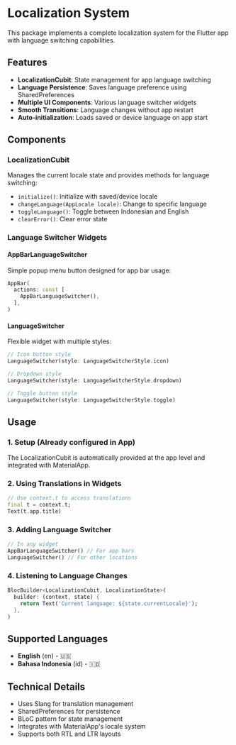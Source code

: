 # Localization System

This package implements a complete localization system for the Flutter app with language switching capabilities.

## Features

- **LocalizationCubit**: State management for app language switching
- **Language Persistence**: Saves language preference using SharedPreferences
- **Multiple UI Components**: Various language switcher widgets
- **Smooth Transitions**: Language changes without app restart
- **Auto-initialization**: Loads saved or device language on app start

## Components

### LocalizationCubit
Manages the current locale state and provides methods for language switching:
- `initialize()`: Initialize with saved/device locale
- `changeLanguage(AppLocale locale)`: Change to specific language
- `toggleLanguage()`: Toggle between Indonesian and English
- `clearError()`: Clear error state

### Language Switcher Widgets

#### AppBarLanguageSwitcher
Simple popup menu button designed for app bar usage:
```dart
AppBar(
  actions: const [
    AppBarLanguageSwitcher(),
  ],
)
```

#### LanguageSwitcher
Flexible widget with multiple styles:
```dart
// Icon button style
LanguageSwitcher(style: LanguageSwitcherStyle.icon)

// Dropdown style
LanguageSwitcher(style: LanguageSwitcherStyle.dropdown)

// Toggle button style
LanguageSwitcher(style: LanguageSwitcherStyle.toggle)
```

## Usage

### 1. Setup (Already configured in App)
The LocalizationCubit is automatically provided at the app level and integrated with MaterialApp.

### 2. Using Translations in Widgets
```dart
// Use context.t to access translations
final t = context.t;
Text(t.app.title)
```

### 3. Adding Language Switcher
```dart
// In any widget
AppBarLanguageSwitcher() // For app bars
LanguageSwitcher() // For other locations
```

### 4. Listening to Language Changes
```dart
BlocBuilder<LocalizationCubit, LocalizationState>(
  builder: (context, state) {
    return Text('Current language: ${state.currentLocale}');
  },
)
```

## Supported Languages

- **English** (en) - 🇺🇸
- **Bahasa Indonesia** (id) - 🇮🇩

## Technical Details

- Uses Slang for translation management
- SharedPreferences for persistence
- BLoC pattern for state management
- Integrates with MaterialApp's locale system
- Supports both RTL and LTR layouts